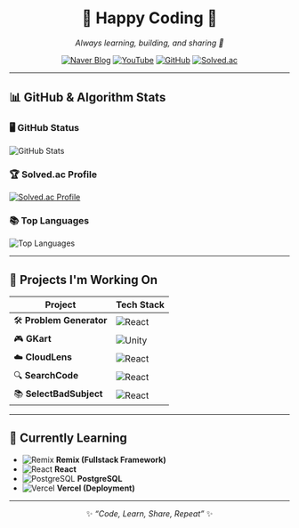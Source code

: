 <div align="center">

# 🌟 Happy Coding 🌟  
_Always learning, building, and sharing 🚀_

[![Naver Blog](https://img.shields.io/badge/Blog-03C75A?style=for-the-badge&logo=naver&logoColor=white)](https://blog.naver.com/happy_coding-)
[![YouTube](https://img.shields.io/badge/Youtube-FF0000?style=for-the-badge&logo=youtube&logoColor=white)](https://www.youtube.com/channel/UCUe70G_YiHnNVPugrRVdlWA)
[![GitHub](https://img.shields.io/badge/GitHub-181717?style=for-the-badge&logo=github&logoColor=white)](https://github.com/lmwmason)
[![Solved.ac](https://img.shields.io/badge/Solved.ac-1A1A1A?style=for-the-badge&logo=acm&logoColor=white)](https://solved.ac/lmwmason)

</div>

---

## 📊 GitHub & Algorithm Stats
### 🖥️ GitHub Status
![GitHub Stats](https://github-readme-stats.vercel.app/api?username=lmwmason&show_icons=true&theme=cobalt)

### 🏆 Solved.ac Profile
[![Solved.ac Profile](http://mazassumnida.wtf/api/generate_badge?boj=lmwmason)](https://solved.ac/lmwmason)

### 📚 Top Languages
![Top Languages](https://github-readme-stats.vercel.app/api/top-langs/?username=lmwmason&layout=compact&theme=gruvbox)

---

## 🚀 Projects I'm Working On

| Project | Tech Stack |
|---------|------------|
| 🛠️ **Problem Generator** | ![React](https://img.shields.io/badge/React-61DAFB?style=flat&logo=react&logoColor=black) |
| 🎮 **GKart** | ![Unity](https://img.shields.io/badge/Unity-000000?style=flat&logo=unity&logoColor=white) |
| ☁️ **CloudLens** | ![React](https://img.shields.io/badge/React-61DAFB?style=flat&logo=react&logoColor=black) |
| 🔍 **SearchCode** | ![React](https://img.shields.io/badge/React-61DAFB?style=flat&logo=react&logoColor=black) |
| 📚 **SelectBadSubject** | ![React](https://img.shields.io/badge/React-61DAFB?style=flat&logo=react&logoColor=black) |

---

## 📖 Currently Learning

- ![Remix](https://img.shields.io/badge/Remix-000000?style=for-the-badge&logo=remix&logoColor=white) **Remix (Fullstack Framework)**  
- ![React](https://img.shields.io/badge/React-61DAFB?style=for-the-badge&logo=react&logoColor=black) **React**  
- ![PostgreSQL](https://img.shields.io/badge/PostgreSQL-4169E1?style=for-the-badge&logo=postgresql&logoColor=white) **PostgreSQL**  
- ![Vercel](https://img.shields.io/badge/Vercel-000000?style=for-the-badge&logo=vercel&logoColor=white) **Vercel (Deployment)**  

---

<div align="center">

✨ _“Code, Learn, Share, Repeat”_ ✨  

</div>



<!--
**lmwmason/lmwmason** is a ✨ _special_ ✨ repository because its `README.md` (this file) appears on your GitHub profile.

Here are some ideas to get you started:

- 🔭 I’m currently working on ...
- 🌱 I’m currently learning ...
- 👯 I’m looking to collaborate on ...
- 🤔 I’m looking for help with ...
- 💬 Ask me about ...
- 📫 How to reach me: ...
- 😄 Pronouns: ...
- ⚡ Fun fact: ...
-->
